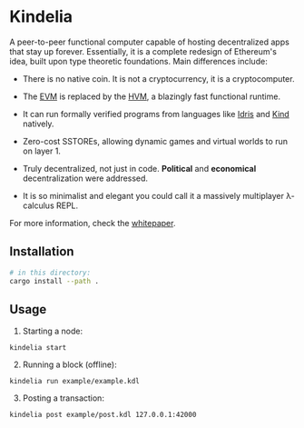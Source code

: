 Kindelia
========

A peer-to-peer functional computer capable of hosting decentralized apps that stay up forever. Essentially, it is a complete redesign of Ethereum's idea, built upon type theoretic foundations. Main differences include:

- There is no native coin. It is not a cryptocurrency, it is a cryptocomputer.

- The [EVM](https://ethereum.org/en/developers/docs/evm/) is replaced by the [HVM](https://github.com/kindelia/hvm), a blazingly fast functional runtime.

- It can run formally verified programs from languages like [Idris](https://github.com/idris-lang/Idris2) and [Kind](https://github.com/kindelia/kind) natively.

- Zero-cost SSTOREs, allowing dynamic games and virtual worlds to run on layer 1.

- Truly decentralized, not just in code. **Political** and **economical** decentralization were addressed.

- It is so minimalist and elegant you could call it a massively multiplayer λ-calculus REPL.

For more information, check the [whitepaper](WHITEPAPER.md).

Installation
------------

```bash
# in this directory:
cargo install --path .
```

Usage
-----

1. Starting a node:

```
kindelia start
```


2. Running a block (offline):

```
kindelia run example/example.kdl
```

3. Posting a transaction:

```
kindelia post example/post.kdl 127.0.0.1:42000
```
